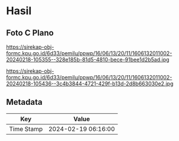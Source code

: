 # Hasil

## Foto C Plano

https://sirekap-obj-formc.kpu.go.id/6d33/pemilu/ppwp/16/06/13/20/11/1606132011002-20240218-105355--328e185b-81d5-4810-bece-91bee1d2b5ad.jpg

https://sirekap-obj-formc.kpu.go.id/6d33/pemilu/ppwp/16/06/13/20/11/1606132011002-20240218-105436--3c4b3844-4721-429f-b13d-2d8b663030e2.jpg


## Metadata

| Key        | Value               |
| ---------- | ------------------- |
| Time Stamp | 2024-02-19 06:16:00 |



